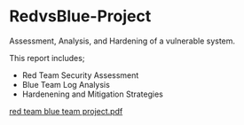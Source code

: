 # RedvsBlue-Project

Assessment, Analysis, and Hardening of a vulnerable system.

This report includes;
   - Red Team Security Assessment
   - Blue Team Log Analysis
   - Hardenening and Mitigation Strategies


[red team blue team project.pdf](https://github.com/martinma2014/Red-vs.-Blue-Project/files/8817767/red.team.blue.team.project.pdf)
